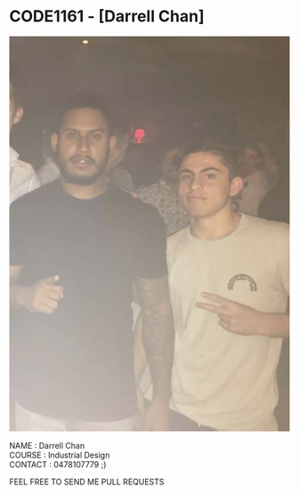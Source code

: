 # CODE1161 - [Darrell Chan]

![a photo of me](mugshot.png)

NAME    :   Darrell Chan \
COURSE  :   Industrial Design \
CONTACT :   0478107779 ;) 

FEEL FREE TO SEND ME PULL REQUESTS
